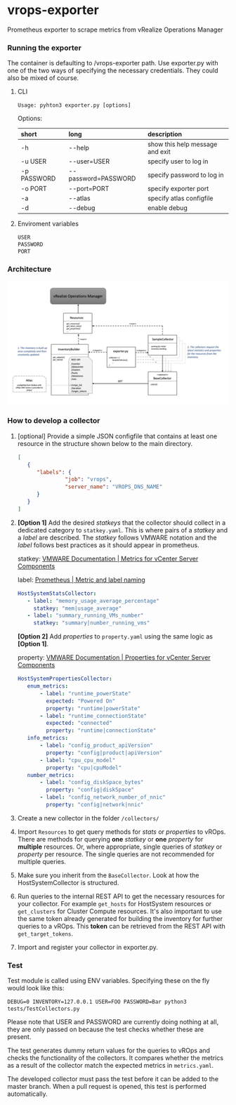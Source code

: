 # vrops-exporter
Prometheus exporter to scrape metrics from vRealize Operations Manager

### Running the exporter

The container is defaulting to /vrops-exporter path. 
Use exporter.py with one of the two ways of specifying the necessary credentials. 
They could also be mixed of course.

1. CLI

    ```
    Usage: pyhton3 exporter.py [options]
    ```
    Options:
    
    short | long | description
    --- | --- | ---
      -h | --help |           show this help message and exit
      -u USER | --user=USER | specify user to log in
      -p PASSWORD | --password=PASSWORD | specify password to log in
      -o PORT | --port=PORT | specify exporter port
      -a | --atlas | specify atlas configfile 
      -d | --debug    |       enable debug


2. Enviroment variables

    ```
    USER
    PASSWORD
    PORT
    ```
### Architecture

![](images/architecture.jpeg)

### How to develop a collector

1. [optional] Provide a simple JSON configfile that contains at least one resource in the structure shown below to the main directory. 

    ```json
    [
       {
          "labels": {
                   "job": "vrops",
                   "server_name": "VROPS_DNS_NAME" 
          }
       }
    ]
    ```
2. **[Option 1]** Add the desired *statkeys* that the collector should collect in a dedicated category to `statkey.yaml`. 
This is where pairs of a *statkey* and a *label* are described. The *statkey* follows VMWARE notation and the *label* 
follows best practices as it should appear in prometheus.
    
    statkey:
    [VMWARE Documentation | Metrics for vCenter Server Components](https://docs.vmware.com/en/vRealize-Operations-Manager/7.5/com.vmware.vcom.metrics.doc/GUID-9DB18E49-5E00-4534-B5FF-6276948D5A09.html)
    
    label:
    [Prometheus | Metric and label naming](https://prometheus.io/docs/practices/naming/)
    
    ```yaml
    HostSystemStatsCollector:
       - label: "memory_usage_average_percentage"
         statkey: "mem|usage_average"
       - label: "summary_running_VMs_number"
         statkey: "summary|number_running_vms"
    ```
   
    **[Option 2]** Add *properties* to `property.yaml` using the same logic as **[Option 1]**. 
    
    property:
    [VMWARE Documentation | Properties for vCenter Server Components](https://docs.vmware.com/en/vRealize-Operations-Manager/7.5/com.vmware.vcom.metrics.doc/GUID-0199A14B-019B-4EAD-B0AF-59097527ED59.html)

    ```yaml
    HostSystemPropertiesCollector:
       enum_metrics:
           - label: "runtime_powerState"
             expected: "Powered On"
             property: "runtime|powerState"
           - label: "runtime_connectionState"
             expected: "connected"
             property: "runtime|connectionState"
       info_metrics:
           - label: "config_product_apiVersion"
             property: "config|product|apiVersion"
           - label: "cpu_cpu_model"
             property: "cpu|cpuModel"
       number_metrics:
           - label: "config_diskSpace_bytes"
             property: "config|diskSpace"
           - label: "config_network_number_of_nnic"
             property: "config|network|nnic"
    ```

3. Create a new collector in the folder `/collectors/`
4. Import `Resources` to get query methods for *stats* or *properties* to vROps.
There are methods for querying **one** *statkey* or  **one** *property* for **multiple** resources. 
Or, where appropriate, single queries of *statkey* or *property* per resource. 
The single queries are not recommended for multiple queries. 
5. Make sure you inherit from the `BaseCollector`. Look at how the HostSystemCollector is structured. 
6. Run queries to the internal REST API to get the necessary resources for your collector.
For example `get_hosts` for HostSystem resources or `get_clusters` for Cluster Compute resources. 
It's also important to use the same token already generated for building the inventory for further queries to a vROps.
This **token** can be retrieved from the REST API with `get_target_tokens`. 
7. Import and register your collector in exporter.py. 

 ### Test
Test module is called using ENV variables. Specifying these on the fly would look like this:

```
DEBUG=0 INVENTORY=127.0.0.1 USER=FOO PASSWORD=Bar python3 tests/TestCollectors.py
```

Please note that USER and PASSWORD are currently doing nothing at all, they are only passed on because the test
checks whether these are present.

The test generates dummy return values for the queries to vROps and checks the functionality of the collectors. 
It compares whether the metrics as a result of the collector match the expected metrics in `metrics.yaml`. 

The developed collector must pass the test before it can be added to the master branch. 
When a pull request is opened, this test is performed automatically.
